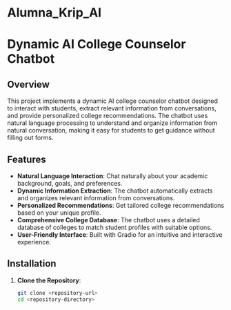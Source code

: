 # Alumna_Krip_AI

# Dynamic AI College Counselor Chatbot

## Overview

This project implements a dynamic AI college counselor chatbot designed to interact with students, extract relevant information from conversations, and provide personalized college recommendations. The chatbot uses natural language processing to understand and organize information from natural conversation, making it easy for students to get guidance without filling out forms.

## Features

- **Natural Language Interaction**: Chat naturally about your academic background, goals, and preferences.
- **Dynamic Information Extraction**: The chatbot automatically extracts and organizes relevant information from conversations.
- **Personalized Recommendations**: Get tailored college recommendations based on your unique profile.
- **Comprehensive College Database**: The chatbot uses a detailed database of colleges to match student profiles with suitable options.
- **User-Friendly Interface**: Built with Gradio for an intuitive and interactive experience.

## Installation

1. **Clone the Repository**:
   ```sh
   git clone <repository-url>
   cd <repository-directory>
